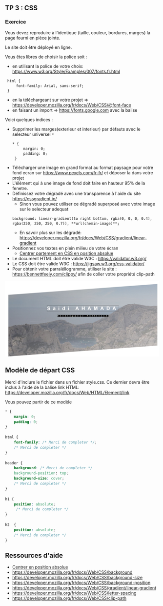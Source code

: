 ## TP 3 : CSS
### Exercice 
Vous devez reproduire à l'identique (taille, couleur, bordures, marges) la page fourni en pièce jointe. 

Le site doit être déployé en ligne.

Vous êtes libres de choisir la police soit : 
 * en utilisant la police de votre choix: https://www.w3.org/Style/Examples/007/fonts.fr.html
 
 ```
  html {
      font-family: Arial, sans-serif;
  }
 ```
 
 * en la téléchargeant sur votre projet => https://developer.mozilla.org/fr/docs/Web/CSS/@font-face
 * en faisant un import => https://fonts.google.com avec la balise <link>
  
Voici quelques indices : 
- Supprimer les marges(exterieur et interieur) par défauts avec le selecteur universel `*` 
    ``` 
    * {
         margin: 0;
         padding: 0;
     } 
    ```
- Télécharger une image en grand format au format paysage pour votre fond ecran sur https://www.pexels.com/fr-fr/ et déposer la dans votre projet
- L'élément qui à une image de fond doit faire en hauteur 95% de la fenetre. 
- Définissez votre dégradé avec une transparence à l'aide du site https://cssgradient.io/ 
    - Sinon vous pouvez utiliser ce dégradé superposé avec votre image sur le selecteur adequat
    ``` 
    background: linear-gradient(to right bottom, rgba(0, 0, 0, 0.4), rgba(250, 250, 250, 0.7)), **url(chemin-image)**;
    ```` 
    - En savoir plus sur les dégradé: https://developer.mozilla.org/fr/docs/Web/CSS/gradient/linear-gradient
- Positionnez vos textes en plein milieu de votre écran
    - [Centrer partement en CSS en position absolue](https://youtu.be/2JMx1cs2ir4) 
- Le document HTML doit être valide W3C : https://validator.w3.org/
- Le CSS doit être valide W3C : https://jigsaw.w3.org/css-validator/
- Pour obtenir votre parraléllogramme, utiliser le site : https://bennettfeely.com/clippy/ afin de coller votre propriété clip-path

![Example](images/demo.jpg)


## Modèle de départ CSS
Merci d'inclure le fichier dans un fichier style.css. 
Ce dernier devra être inclus à l'aide de la balise link HTML: https://developer.mozilla.org/fr/docs/Web/HTML/Element/link

Vous pouvez partir de ce modèle
```css
* {
    margin: 0;
    padding: 0;
}

html {
    font-family: /* Merci de completer */;
    /* Merci de completer */
}

header {
    background: /* Merci de completer */
    background-position: top;
    background-size: cover;
    /* Merci de completer */
}

h1 {
    position: absolute;
     /* Merci de completer */
}

h2  {
    position: absolute;
    /* Merci de completer */
}
```


## Ressources d'aide
- [Centrer en position absolue](https://youtu.be/2JMx1cs2ir4)
- https://developer.mozilla.org/fr/docs/Web/CSS/background
- https://developer.mozilla.org/fr/docs/Web/CSS/background-size
- https://developer.mozilla.org/fr/docs/Web/CSS/background-position
- https://developer.mozilla.org/fr/docs/Web/CSS/gradient/linear-gradient
- https://developer.mozilla.org/fr/docs/Web/CSS/letter-spacing
- https://developer.mozilla.org/fr/docs/Web/CSS/clip-path

